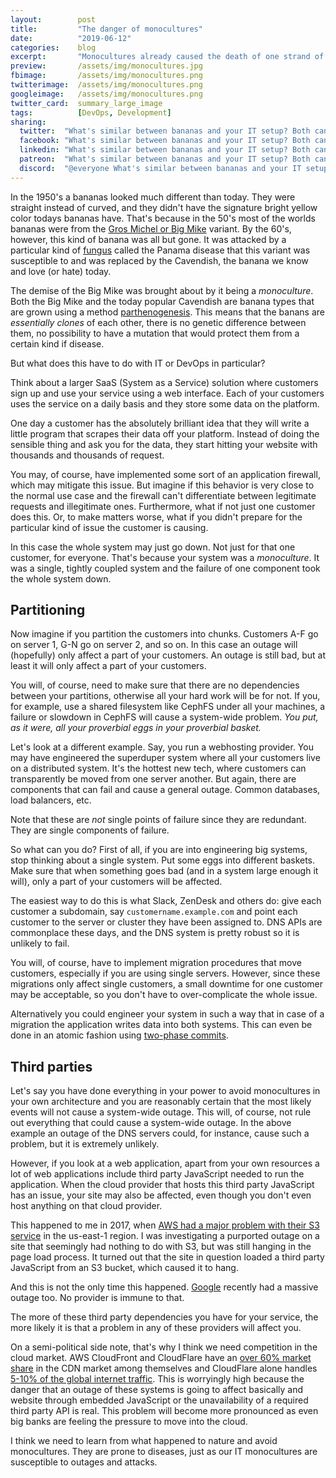 ```yaml
---
layout:        post
title:         "The danger of monocultures"
date:          "2019-06-12"
categories:    blog
excerpt:       "Monocultures already caused the death of one strand of banana. What can we learn from it in IT?"
preview:       /assets/img/monocultures.jpg
fbimage:       /assets/img/monocultures.png
twitterimage:  /assets/img/monocultures.png
googleimage:   /assets/img/monocultures.png
twitter_card:  summary_large_image
tags:          [DevOps, Development]
sharing:
  twitter:  "What's similar between bananas and your IT setup? Both can have monocultures, and both could be a problem! #DevOps" 
  facebook: "What's similar between bananas and your IT setup? Both can have monocultures, and both could be a problem! #DevOps"
  linkedin: "What's similar between bananas and your IT setup? Both can have monocultures, and both could be a problem! #DevOps"
  patreon:  "What's similar between bananas and your IT setup? Both can have monocultures, and both could be a problem! #DevOps"
  discord:  "@everyone What's similar between bananas and your IT setup? Both can have monocultures, and both could be a problem!"
---
```


In the 1950's a bananas looked much different than today. They were straight instead of curved, and they didn't have the
signature bright yellow color todays bananas have. That's because in the 50's most of the worlds bananas were from the
[Gros Michel or Big Mike](https://en.wikipedia.org/wiki/Gros_Michel_banana) variant. By the 60's, however, this kind of
banana was all but gone. It was attacked by a particular kind of [fungus](https://youtu.be/9H0dy8fv33M) called the
Panama disease that this variant was susceptible to and was replaced by the Cavendish, the banana we know and love (or
hate) today.

The demise of the Big Mike was brought about by it being a *monoculture*. Both the Big Mike and the today 
popular Cavendish are banana types that are grown using a method
[parthenogenesis](https://en.wikipedia.org/wiki/Parthenogenesis). This means that the banans are *essentially clones* of
each other, there is no genetic difference between them, no possibility to have a mutation that would protect them from
a certain kind if disease.

But what does this have to do with IT or DevOps in particular?

Think about a larger SaaS (System as a Service) solution where customers sign up and use your service using a web
interface. Each of your customers uses the service on a daily basis and they store some data on the platform.

One day a customer has the absolutely brilliant idea that they will write a little program that scrapes their data off 
your platform. Instead of doing the sensible thing and ask you for the data, they start hitting your website with 
thousands and thousands of request.

You may, of course, have implemented some sort of an application firewall, which may mitigate this issue. But imagine if
this behavior is very close to the normal use case and the firewall can't differentiate between legitimate requests and 
illegitimate ones. Furthermore, what if not just one customer does this. Or, to make matters worse, what if you didn't
prepare for the particular kind of issue the customer is causing.

In this case the whole system may just go down. Not just for that one customer, for everyone. That's because your system
was a *monoculture*. It was a single, tightly coupled system and the failure of one component took the whole system
down.

## Partitioning

Now imagine if you partition the customers into chunks. Customers A-F go on server 1, G-N go on server 2, and so on. In
this case an outage will (hopefully) only affect a part of your customers. An outage is still bad, but at least it will 
only affect a part of your customers.

You will, of course, need to make sure that there are no dependencies between your partitions, otherwise all your hard
work will be for not. If you, for example, use a shared filesystem like CephFS under all your machines, a failure or 
slowdown in CephFS will cause a system-wide problem. *You put, as it were, all your proverbial eggs in your proverbial
basket.*

Let's look at a different example. Say, you run a webhosting provider. You may have engineered the superduper system 
where all your customers live on a distributed system. It's the hottest new tech, where customers can transparently
be moved from one server another. But again, there are components that can fail and cause a general outage. Common
databases, load balancers, etc.

Note that these are *not* single points of failure since they are redundant. They are single components of failure.

So what can you do? First of all, if you are into engineering big systems, stop thinking about a single system. Put some
eggs into different baskets. Make sure that when something goes bad (and in a system large enough it will), only a part
of your customers will be affected.

The easiest way to do this is what Slack, ZenDesk and others do: give each customer a subdomain, say
`customername.example.com` and point each customer to the server or cluster they have been assigned to. DNS APIs 
are commonplace these days, and the DNS system is pretty robust so it is unlikely to fail.

You will, of course, have to implement migration procedures that move customers, especially if you are using single
servers. However, since these migrations only affect single customers, a small downtime for one customer may be 
acceptable, so you don't have to over-complicate the whole issue. 

Alternatively you could engineer your system in such a way that in case of a migration the application writes data into
both systems. This can even be done in an atomic fashion using
[two-phase commits](https://en.wikipedia.org/wiki/Two-phase_commit_protocol).

## Third parties

Let's say you have done everything in your power to avoid monocultures in your own architecture and you are reasonably
certain that the most likely events will not cause a system-wide outage. This will, of course, not rule out everything
that could cause a system-wide outage. In the above example an outage of the DNS servers could, for instance, cause
such a problem, but it is extremely unlikely.

However, if you look at a web application, apart from your own resources a lot of web applications include third party
JavaScript needed to run the application. When the cloud provider that hosts this third party JavaScript has an issue,
your site may also be affected, even though you don't even host anything on that cloud provider.

This happened to me in 2017, when
[AWS had a major problem with their S3 service](https://www.vox.com/2017/3/2/14792636/amazon-aws-internet-outage-cause-human-error-incorrect-command)
in the us-east-1 region. I was investigating a purported outage on a site that seemingly had nothing to do with S3, but
was still hanging in the page load process. It turned out that the site in question loaded a third party JavaScript from
an S3 bucket, which caused it to hang. 

And this is not the only time this happened. [Google](https://www.theverge.com/2019/6/2/18649635/youtube-snapchat-down-outage)
recently had a massive outage too. No provider is immune to that.

The more of these third party dependencies you have for your service, the more likely it is that a problem in any of 
these providers will affect you.

On a semi-political side note, that's why I think we need competition in the cloud market. AWS CloudFront and CloudFlare
have an [over 60% market share](https://www.datanyze.com/market-share/cdn/cloudflare-cdn-market-share) in the CDN market
among themselves and CloudFlare alone handles
[5-10% of the global internet traffic](https://www.wired.com/story/cloudflare-spectrum-iot-protection/).
This is worryingly high because the danger that an outage of these systems is going to affect basically and website
through embedded JavaScript or the unavailability of a required third party API is real. This problem will become more
pronounced as even big banks are feeling the pressure to move into the cloud.

I think we need to learn from what happened to nature and avoid monocultures. They are prone to diseases, just as our
IT monocultures are susceptible to outages and attacks.

